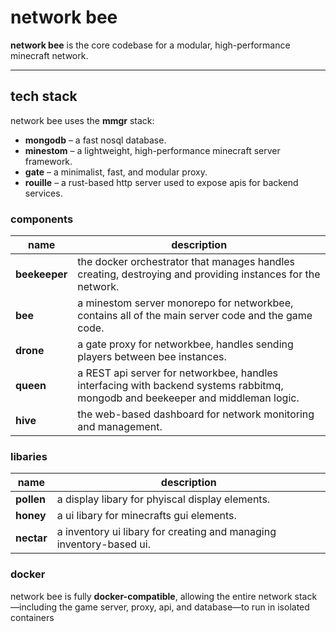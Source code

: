 # network bee
**network bee** is the core codebase for a modular, high-performance minecraft network.

---

## tech stack
network bee uses the **mmgr** stack:

- **mongodb** – a fast nosql database.  
- **minestom** – a lightweight, high-performance minecraft server framework.  
- **gate** – a minimalist, fast, and modular proxy.  
- **rouille** – a rust-based http server used to expose apis for backend services.

### components

| name | description |
|-|-|
| **beekeeper** | the docker orchestrator that manages handles creating, destroying and providing instances for the network. |
| **bee** | a minestom server monorepo for networkbee, contains all of the main server code and the game code. |
| **drone** | a gate proxy for networkbee, handles sending players between bee instances. |
| **queen** | a REST api server for networkbee, handles interfacing with backend systems rabbitmq, mongodb and beekeeper and middleman logic. |
| **hive** | the web-based dashboard for network monitoring and management. |

### libaries

| name | description |
|-|-|
| **pollen** | a display libary for phyiscal display elements. |
| **honey** | a ui libary for minecrafts gui elements. |
| **nectar** | a inventory ui libary for creating and managing inventory-based ui. |

### docker
network bee is fully **docker-compatible**, allowing the entire network stack—including the game server, proxy, api, and database—to run in isolated containers
